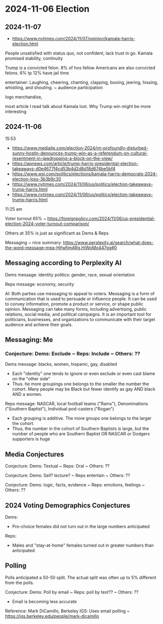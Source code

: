 # 2024-11-06 Election

## 2024-11-07

* https://www.nytimes.com/2024/11/07/opinion/kamala-harris-election.html

People unsatisfied with status quo, not confident, lack trust in go. Kamala promised stability, continuity

Trump is a convicted felon. 8% of hos fellow Americans are also convicted felons. 6% tp 12% have jail time

entertainer: Laughing, cheering, chanting, clapping, booing, jeering, hissing, whistling, and shouting. ~ audience participation

logo merchandise,

most article I read talk about Kamala lost. Why Trump win might be more interesting

## 2024-11-06

15:53

* https://www.mediaite.com/election-2024/im-profoundly-disturbed-sunny-hostin-denounces-trump-win-as-a-referendum-on-cultural-resentment-in-jawdropping-a-block-on-the-view/
* https://apnews.com/article/trump-harris-presidential-election-takeaways-d0e4677f4cd53b4d2d8d18d674be5bf4
* https://www.wsj.com/politics/elections/kamala-harris-democrats-2024-election-loss-3b3b9c30
* https://www.nytimes.com/2024/11/06/us/politics/election-takeaways-trump-harris.html
* https://www.nytimes.com/2024/11/06/us/politics/election-takeaways-trump-harris.html


11:25 am

Voter turnout 65% ~ https://foreignpolicy.com/2024/11/06/us-presidential-election-2024-voter-turnout-comparison/

Others at 35% is just as significant as Dems & Reps


Messaging ~ nice summary: https://www.perplexity.ai/search/what-does-the-word-message-mea-HjfwfjmARg.HiWoMo447gg#0

## Messaging according to Perplexity AI

Dems message: identity politics: gender, race, sexual orientation

Reps message: economy, security

AI: Both parties use messaging to appeal to voters. Messaging is a form of communication that is used to persuade or influence people. It can be used to convey information, promote a product or service, or shape public opinion. Messaging can take many forms, including advertising, public relations, social media, and political campaigns. It is an important tool for politicians, businesses, and organizations to communicate with their target audience and achieve their goals.


## Messaging: Me

### Conjecture: Dems: Exclude ~ Reps: Include ~ Others: ??

Dems message: blacks, women, hispanic, gay, disabled

* Each "identity" one tends to ignore or even exclude or even cast blame on the "other side"
* Thus. he more groupings one belongs to the smaller the number the cohort. Many people may be Black but fewer identify as gay AND black AND a women.

Reps message: NASCAR, local football teams ("Rams"), Denominations ("Southern Baptist"), Individual pod-casters ("Rogan")

* Each grouping is additive. The more groups one belongs to the larger the cohort.
* Thus, the number in the cohort of Southern Baptists is large, but the number of people who are Southern Baptist OR NASCAR or Dodgers supporters is huge


## Media Conjectures

Conjecture: Dems: Textual ~ Reps: Oral ~ Others: ??

Conjecture: Dems: Sell? lecture? ~ Reps entertain ~ Others: ??

Conjecture: Dems: logic, facts, evidence ~ Reps: emotions, feelings ~ Others: ??


## 2024 Voting Demographics Conjectures

Dems:

* Pro-choice females did not turn out in the large numbers anticipated

Reps:

* Males and "stay-at-home" females turned out in greater numbers than anticipated


## Polling

Polls anticipated a 50-50 split. The actual split was often up to 5% different from the polls.

Conjecture: Dems: Poll by email ~ Reps: poll by text??  ~ Others: ??

* Email is becoming less accurate

Reference: Mark DiCamillo, Berkeley IGS: Uses email polling ~ https://igs.berkeley.edu/people/mark-dicamillo

